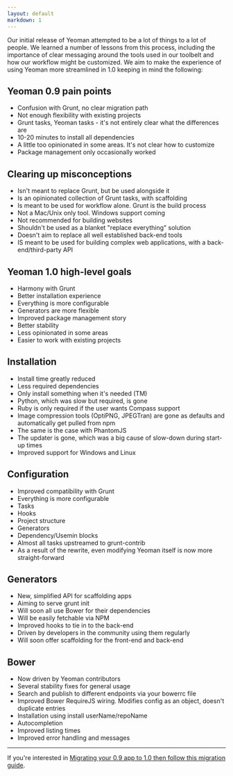 ```yaml
---
layout: default
markdown: 1
---
```


Our initial release of Yeoman attempted to be a lot of things to a lot of people. We learned a number of lessons from this process, including the importance of clear messaging around the tools used in our toolbelt and how our workflow might be customized. We aim to make the experience of using Yeoman more streamlined in 1.0 keeping in mind the following:

## Yeoman 0.9 pain points

* Confusion with Grunt, no clear migration path
* Not enough flexibility with existing projects
* Grunt tasks, Yeoman tasks - it's not entirely clear what the differences are
* 10-20 minutes to install all dependencies
* A little too opinionated in some areas. It's not clear how to customize
* Package management only occasionally worked

## Clearing up misconceptions

* Isn't meant to replace Grunt, but be used alongside it
* Is an opinionated collection of Grunt tasks, with scaffolding
* Is meant to be used for workflow alone. Grunt is the build process
* Not a Mac/Unix only tool. Windows support coming
* Not recommended for building websites
* Shouldn't be used as a blanket "replace everything" solution
* Doesn't aim to replace all well established back-end tools
* IS meant to be used for building complex web applications, with a back-end/third-party API

## Yeoman 1.0 high-level goals

* Harmony with Grunt
* Better installation experience
* Everything is more configurable
* Generators are more flexible
* Improved package management story
* Better stability
* Less opinionated in some areas
* Easier to work with existing projects

## Installation

* Install time greatly reduced
* Less required dependencies
* Only install something when it's needed (TM)
* Python, which was slow but required, is gone
* Ruby is only required if the user wants Compass support
* Image compression tools (OptiPNG, JPEGTran) are gone as defaults and automatically get pulled from npm
* The same is the case with PhantomJS
* The updater is gone, which was a big cause of slow-down during start-up times
* Improved support for Windows and Linux

## Configuration

* Improved compatibility with Grunt
* Everything is more configurable
* Tasks
* Hooks
* Project structure
* Generators
* Dependency/Usemin blocks
* Almost all tasks upstreamed to grunt-contrib
* As a result of the rewrite, even modifying Yeoman itself is now more straight-forward

## Generators

* New, simplified API for scaffolding apps
* Aiming to serve grunt init
* Will soon all use Bower for their dependencies
* Will be easily fetchable via NPM
* Improved hooks to tie in to the back-end
* Driven by developers in the community using them regularly
* Will soon offer scaffolding for the front-end and back-end

## Bower

* Now driven by Yeoman contributors
* Several stability fixes for general usage
* Search and publish to different endpoints via your bowerrc file
* Improved Bower RequireJS wiring. Modifies config as an object, doesn't duplicate entries
* Installation using install userName/repoName
* Autocompletion
* Improved listing times
* Improved error handling and messages

<hr>

If you're interested in [Migrating your 0.9 app to 1.0 then follow this migration guide](/migrate.html).

